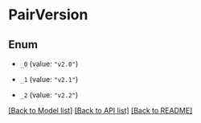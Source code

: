 # PairVersion

## Enum


* `_0` (value: `"v2.0"`)

* `_1` (value: `"v2.1"`)

* `_2` (value: `"v2.2"`)


[[Back to Model list]](../README.md#documentation-for-models) [[Back to API list]](../README.md#documentation-for-api-endpoints) [[Back to README]](../README.md)


